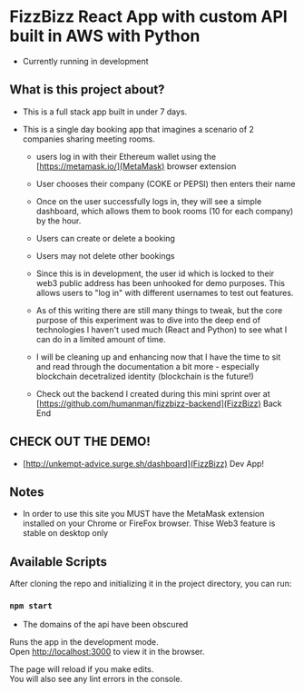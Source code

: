 # FizzBizz React App with custom API built in AWS with Python

- Currently running in development
## What is this project about?


- This is a full stack app built in under 7 days.
- This is a single day booking app that imagines a scenario of 2 companies sharing meeting rooms.

  - users log in with their Ethereum wallet using the [https://metamask.io/](MetaMask) browser extension

  - User chooses their company (COKE or PEPSI) then enters their name
  - Once on the user successfully logs in, they will see a simple dashboard, which allows them to book rooms (10 for each company) by the hour.
  - Users can create or delete a booking
  - Users may not delete other bookings
  - Since this is in development, the user id which is locked to their web3 public address has been unhooked for demo purposes. This allows users to "log in" with different usernames to test out features.

  - As of this writing there are still many things to tweak, but the core purpose of this experiment was to dive into the deep end of technologies I haven't used much (React and Python) to see what I can do in a limited amount of time.

  - I will be cleaning up and enhancing now that I have the time to sit and read through the documentation a bit more - especially blockchain decetralized identity (blockchain is the future!)

  - Check out the backend I created during this mini sprint over at [https://github.com/humanman/fizzbizz-backend](FizzBizz) Back End


## CHECK OUT THE DEMO!
 - [http://unkempt-advice.surge.sh/dashboard](FizzBizz) Dev App!

## Notes

- In order to use this site you MUST have the MetaMask extension installed on your Chrome or FireFox browser. Thise Web3 feature is stable on desktop only


## Available Scripts

After cloning the repo and initializing it in the project directory, you can run:

### `npm start`

- The domains of the api have been obscured

Runs the app in the development mode.\
Open [http://localhost:3000](http://localhost:3000) to view it in the browser.

The page will reload if you make edits.\
You will also see any lint errors in the console.

